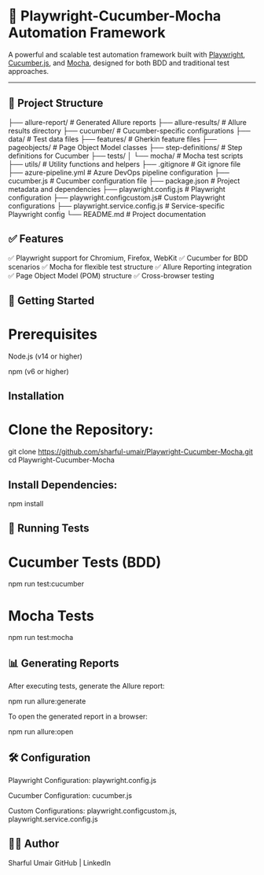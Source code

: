 
# 🚀 Playwright-Cucumber-Mocha Automation Framework

A powerful and scalable test automation framework built with [Playwright](https://playwright.dev/), [Cucumber.js](https://github.com/cucumber/cucumber-js), and [Mocha](https://mochajs.org/), designed for both BDD and traditional test approaches.

---

## 📁 Project Structure

├── allure-report/            # Generated Allure reports
├── allure-results/           # Allure results directory
├── cucumber/                 # Cucumber-specific configurations
├── data/                     # Test data files
├── features/                 # Gherkin feature files
├── pageobjects/              # Page Object Model classes
├── step-definitions/         # Step definitions for Cucumber
├── tests/
│   └── mocha/                # Mocha test scripts
├── utils/                    # Utility functions and helpers
├── .gitignore                # Git ignore file
├── azure-pipeline.yml        # Azure DevOps pipeline configuration
├── cucumber.js               # Cucumber configuration file
├── package.json              # Project metadata and dependencies
├── playwright.config.js      # Playwright configuration
├── playwright.configcustom.js# Custom Playwright configurations
├── playwright.service.config.js # Service-specific Playwright config
└── README.md                 # Project documentation



## ✅ Features
✅ Playwright support for Chromium, Firefox, WebKit
✅ Cucumber for BDD scenarios
✅ Mocha for flexible test structure
✅ Allure Reporting integration
✅ Page Object Model (POM) structure
✅ Cross-browser testing


## 🚀 Getting Started
# Prerequisites
Node.js (v14 or higher)

npm (v6 or higher)

## Installation
# Clone the Repository:

git clone https://github.com/sharful-umair/Playwright-Cucumber-Mocha.git
cd Playwright-Cucumber-Mocha

## Install Dependencies:

npm install

## 🧪 Running Tests
# Cucumber Tests (BDD)

npm run test:cucumber

# Mocha Tests

npm run test:mocha


## 📊 Generating Reports
After executing tests, generate the Allure report:

npm run allure:generate

To open the generated report in a browser:

npm run allure:open


## 🛠️ Configuration

Playwright Configuration: playwright.config.js

Cucumber Configuration: cucumber.js

Custom Configurations: playwright.configcustom.js, playwright.service.config.js


## 👨‍💻 Author
Sharful Umair
GitHub | LinkedIn
